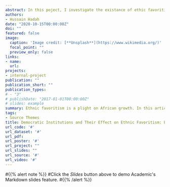 ```yaml
---
abstract: In this poject, I investigate the existance of ethic favoritism in 21 sub-Saharan African countries using data from the Demographic and Health Surveys (DHS). I also try to explore how democratic institutions, through checks and balances, affect ethnic favoritism. I found that ethnic favoritism exists in education, electrification, infant mortality, and wealth. Moreover, democratic institutions curb ethnic favoritism in the continent. 
authors:
- Hussain Hadah
date: "2020-10-15T00:00:00Z"
doi: ""
featured: false
image:
  caption: 'Image credit: [**Unsplash**](https://www.wikimedia.org/)'
  focal_point: ""
  preview_only: false
links:
- name: 
  url: 
projects:
- internal-project
publication: ""
publication_short: ""
publication_types:
# - "3"
# publishDate: "2017-01-01T00:00:00Z"
# slides: example
summary: Ethnic favoritism is a plight on African growth. In this article, I found that democratic institutions, through check and balances, curb leaders from favorin their ethnic kins.
tags:
- Source Themes
title: Democratic Institutions and Their Effect on Ethnic Favoritism: Evidence from Sub Saharan Africa / working paper
url_code: '#'
url_dataset: '#'
url_pdf: 
url_poster: '#'
url_project: ""
url_slides: ""
url_source: '#'
url_video: '#'
---
```


#{{% alert note %}}
#Click the *Slides* button above to demo Academic's Markdown slides feature.
#{{% /alert %}}

